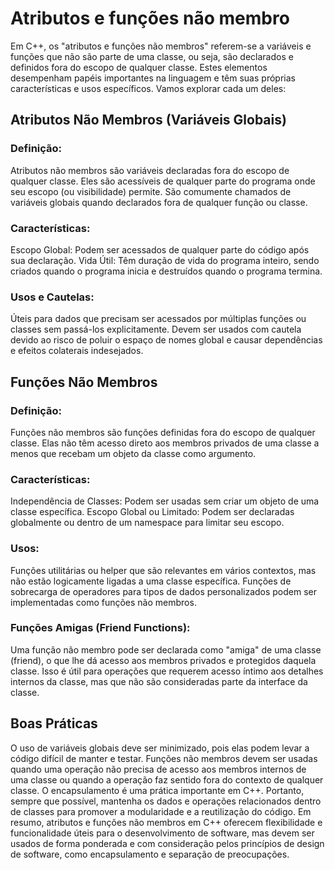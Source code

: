 # Atributos e funções não membro

Em C++, os "atributos e funções não membros" referem-se a variáveis e funções que não são parte de uma classe, ou seja, são declarados e definidos fora do escopo de qualquer classe. Estes elementos desempenham papéis importantes na linguagem e têm suas próprias características e usos específicos. Vamos explorar cada um deles:

## Atributos Não Membros (Variáveis Globais)

### Definição:

Atributos não membros são variáveis declaradas fora do escopo de qualquer classe. Eles são acessíveis de qualquer parte do programa onde seu escopo (ou visibilidade) permite.
São comumente chamados de variáveis globais quando declarados fora de qualquer função ou classe.

### Características:

Escopo Global: Podem ser acessados de qualquer parte do código após sua declaração.
Vida Útil: Têm duração de vida do programa inteiro, sendo criados quando o programa inicia e destruídos quando o programa termina.

### Usos e Cautelas:

Úteis para dados que precisam ser acessados por múltiplas funções ou classes sem passá-los explicitamente.
Devem ser usados com cautela devido ao risco de poluir o espaço de nomes global e causar dependências e efeitos colaterais indesejados.

## Funções Não Membros

### Definição:

Funções não membros são funções definidas fora do escopo de qualquer classe. Elas não têm acesso direto aos membros privados de uma classe a menos que recebam um objeto da classe como argumento.

### Características:

Independência de Classes: Podem ser usadas sem criar um objeto de uma classe específica.
Escopo Global ou Limitado: Podem ser declaradas globalmente ou dentro de um namespace para limitar seu escopo.

### Usos:

Funções utilitárias ou helper que são relevantes em vários contextos, mas não estão logicamente ligadas a uma classe específica.
Funções de sobrecarga de operadores para tipos de dados personalizados podem ser implementadas como funções não membros.

### Funções Amigas (Friend Functions):

Uma função não membro pode ser declarada como "amiga" de uma classe (friend), o que lhe dá acesso aos membros privados e protegidos daquela classe.
Isso é útil para operações que requerem acesso íntimo aos detalhes internos da classe, mas que não são consideradas parte da interface da classe.

## Boas Práticas

O uso de variáveis globais deve ser minimizado, pois elas podem levar a código difícil de manter e testar.
Funções não membros devem ser usadas quando uma operação não precisa de acesso aos membros internos de uma classe ou quando a operação faz sentido fora do contexto de qualquer classe.
O encapsulamento é uma prática importante em C++. Portanto, sempre que possível, mantenha os dados e operações relacionados dentro de classes para promover a modularidade e a reutilização do código.
Em resumo, atributos e funções não membros em C++ oferecem flexibilidade e funcionalidade úteis para o desenvolvimento de software, mas devem ser usados de forma ponderada e com consideração pelos princípios de design de software, como encapsulamento e separação de preocupações.